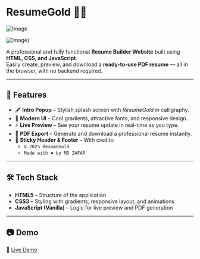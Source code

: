 # ResumeGold 💼✨  

![Image](https://github.com/user-attachments/assets/02ae6cb1-66ca-4658-a014-2239e57ea7b1)

![Image](https://github.com/user-attachments/assets/0053d775-3067-47db-ac10-89eaca37f8e4))


A professional and fully functional **Resume Builder Website** built using **HTML, CSS, and JavaScript**.  
Easily create, preview, and download a **ready-to-use PDF resume** — all in the browser, with no backend required.  

---

## 🚀 Features
- 🖋️ **Intro Popup** – Stylish splash screen with *ResumeGold* in calligraphy.  
- 🎨 **Modern UI** – Cool gradients, attractive fonts, and responsive design.  
- ⚡ **Live Preview** – See your resume update in real-time as you type.  
- 📄 **PDF Export** – Generate and download a professional resume instantly.  
- 📌 **Sticky Header & Footer** – With credits:  
  - `© 2025 ResumeGold`  
  - `Made with ❤️ by MD ZAFAR`  

---

## 🛠️ Tech Stack
- **HTML5** – Structure of the application  
- **CSS3** – Styling with gradients, responsive layout, and animations  
- **JavaScript (Vanilla)** – Logic for live preview and PDF generation  

---

## 📷 Demo
🔗 [Live Demo](https://your-deployed-link.com)  
